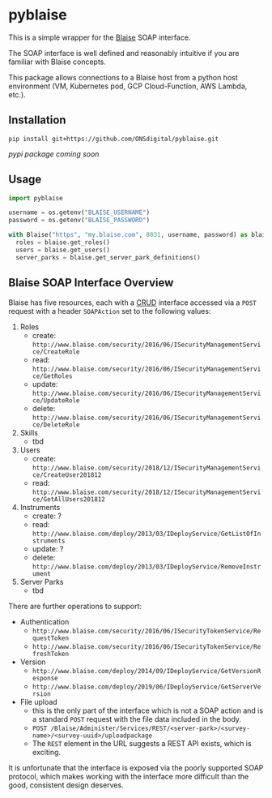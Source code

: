 # pyblaise

This is a simple wrapper for the [Blaise](https://blaise.com/products/blaise-5) SOAP interface.

The SOAP interface is well defined and reasonably intuitive if you are familiar with Blaise concepts.

This package allows connections to a Blaise host from a python host environment (VM, Kubernetes pod, GCP Cloud-Function, AWS Lambda, etc.).

## Installation

```
pip install git+https://github.com/ONSdigital/pyblaise.git
```
*pypi package coming soon*

## Usage

```python
import pyblaise

username = os.getenv("BLAISE_USERNAME")
password = os.getenv("BLAISE_PASSWORD")

with Blaise("https", "my.blaise.com", 8031, username, password) as blaise:
  roles = blaise.get_roles()
  users = blaise.get_users()
  server_parks = blaise.get_server_park_definitions()
```

## Blaise SOAP Interface Overview

Blaise has five resources, each with a [CRUD](https://en.wikipedia.org/wiki/Create,_read,_update_and_delete)
interface accessed via a `POST` request with a header `SOAPAction` set to the following values:
1) Roles
    + create: `http://www.blaise.com/security/2016/06/ISecurityManagementService/CreateRole`
    + read: `http://www.blaise.com/security/2016/06/ISecurityManagementService/GetRoles`
    + update: `http://www.blaise.com/security/2016/06/ISecurityManagementService/UpdateRole`
    + delete: `http://www.blaise.com/security/2016/06/ISecurityManagementService/DeleteRole`
1) Skills
    + tbd
1) Users
    + create: `http://www.blaise.com/security/2018/12/ISecurityManagementService/CreateUser201812`
    + read: `http://www.blaise.com/security/2018/12/ISecurityManagementService/GetAllUsers201812`
1) Instruments
    + create: ?
    + read: `http://www.blaise.com/deploy/2013/03/IDeployService/GetListOfInstruments`
    + update: ?
    + delete: `http://www.blaise.com/deploy/2013/03/IDeployService/RemoveInstrument`
1) Server Parks
    + tbd

There are further operations to support:
+ Authentication
    + `http://www.blaise.com/security/2016/06/ISecurityTokenService/RequestToken`
    + `http://www.blaise.com/security/2016/06/ISecurityTokenService/RefreshToken`
+ Version
    + `http://www.blaise.com/deploy/2014/09/IDeployService/GetVersionResponse`
    + `http://www.blaise.com/deploy/2019/06/IDeployService/GetServerVersion`
+ File upload
    + this is the only part of the interface which is not a SOAP action and is a standard
      `POST` request with the file data included in the body.
    + `POST /Blaise/Administer/Services/REST/<server-park>/<survey-name>/<survey-uuid>/uploadpackage`
    + The `REST` element in the URL suggests a REST API exists, which is exciting.

It is unfortunate that the interface is exposed via the poorly supported SOAP protocol, which
makes working with the interface more difficult than the good, consistent design deserves.
